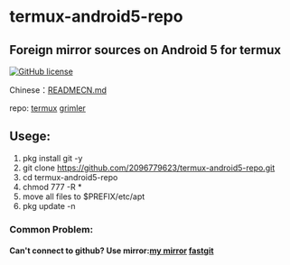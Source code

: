 # termux-android5-repo
## Foreign mirror sources on Android 5 for termux

[![GitHub license](https://img.shields.io/badge/license-MIT-brightgreen)](https://github.com/2096779623/termux-android5-repo/blob/main/LICENSE) 

Chinese：[READMECN.md](https://github.com/2096779623/termux-android5-repo/blob/master/READMECN.md)



repo: [termux](http://termux.net)       [grimler](https://grimler.se/termux/)


## Usege:
1. pkg install git -y
2. git clone https://github.com/2096779623/termux-android5-repo.git
3. cd termux-android5-repo
4. chmod 777 -R *
5. move all files to $PREFIX/etc/apt
6. pkg update -n




### Common Problem:

#### Can't connect to github?  Use mirror:[my mirror](https://github.2096779623.workers.dev)  [fastgit](https://hub.fastgit.org)



